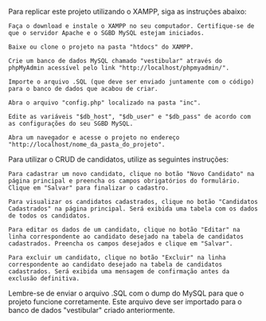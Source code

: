 Para replicar este projeto utilizando o XAMPP, siga as instruções abaixo:

    Faça o download e instale o XAMPP no seu computador. Certifique-se de que o servidor Apache e o SGBD MySQL estejam iniciados.
    
    Baixe ou clone o projeto na pasta "htdocs" do XAMPP.
    
    Crie um banco de dados MySQL chamado "vestibular" através do phpMyAdmin acessível pelo link "http://localhost/phpmyadmin/".
    
    Importe o arquivo .SQL (que deve ser enviado juntamente com o código) para o banco de dados que acabou de criar.
    
    Abra o arquivo "config.php" localizado na pasta "inc".
    
    Edite as variáveis "$db_host", "$db_user" e "$db_pass" de acordo com as configurações do seu SGBD MySQL.
    
    Abra um navegador e acesse o projeto no endereço "http://localhost/nome_da_pasta_do_projeto".

Para utilizar o CRUD de candidatos, utilize as seguintes instruções:

    Para cadastrar um novo candidato, clique no botão "Novo Candidato" na página principal e preencha os campos obrigatórios do formulário. Clique em "Salvar" para finalizar o cadastro.
    
    Para visualizar os candidatos cadastrados, clique no botão "Candidatos Cadastrados" na página principal. Será exibida uma tabela com os dados de todos os candidatos.
    
    Para editar os dados de um candidato, clique no botão "Editar" na linha correspondente ao candidato desejado na tabela de candidatos cadastrados. Preencha os campos desejados e clique em "Salvar".
    
    Para excluir um candidato, clique no botão "Excluir" na linha correspondente ao candidato desejado na tabela de candidatos cadastrados. Será exibida uma mensagem de confirmação antes da exclusão definitiva.

Lembre-se de enviar o arquivo .SQL com o dump do MySQL para que o projeto funcione corretamente. Este arquivo deve ser importado para o banco de dados "vestibular" criado anteriormente.
